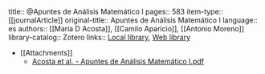 title:: @Apuntes de Análisis Matemático I
pages:: 583
item-type:: [[journalArticle]]
original-title:: Apuntes de Análisis Matemático I
language:: es
authors:: [[María D Acosta]], [[Camilo Aparicio]], [[Antonio Moreno]]
library-catalog:: Zotero
links:: [Local library](zotero://select/library/items/5G34A8TD), [Web library](https://www.zotero.org/users/8347879/items/5G34A8TD)

- [[Attachments]]
	- [Acosta et al. - Apuntes de Análisis Matemático I.pdf](https://www.ugr.es/~jcabello/Analisismatematico.pdf)